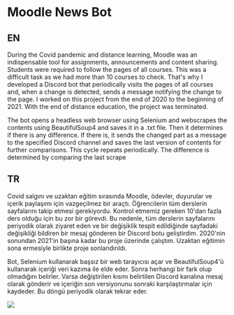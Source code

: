 # Moodle News Bot


## EN

During the Covid pandemic and distance learning, Moodle was an indispensable tool for assignments, announcements and content sharing. Students were required to follow the pages of all courses. This was a difficult task as we had more than 10 courses to check. That's why I developed a Discord bot that periodically visits the pages of all courses and, when a change is detected, sends a message notifying the change to the page. I worked on this project from the end of 2020 to the beginning of 2021. With the end of distance education, the project was terminated.

The bot opens a headless web browser using Selenium and webscrapes the contents using BeautifulSoup4 and saves it in a .txt file. Then it determines if there is any difference. If there is, it sends the changed part as a message to the specified Discord channel and saves the last version of contents for further comparisons. This cycle repeats periodically. The difference is determined  by comparing the last scrape

## TR

Covid salgını ve uzaktan eğitim sırasında Moodle, ödevler, duyurular ve içerik paylaşımı için vazgeçilmez bir araçtı. Öğrencilerin tüm derslerin sayfalarını takip etmesi gerekiyordu. Kontrol etmemiz gereken 10'dan fazla ders olduğu için bu zor bir görevdi. Bu nedenle, tüm derslerin sayfalarını periyodik olarak ziyaret eden ve bir değişiklik tespit edildiğinde sayfadaki değişikliği bildiren bir mesaj gönderen bir Discord botu geliştirdim. 2020'nin sonundan 2021'in başına kadar bu proje üzerinde çalıştım. Uzaktan eğitimin sona ermesiyle birlikte proje sonlandırıldı.

Bot, Selenium kullanarak başsız bir web tarayıcısı açar ve BeautifulSoup4'ü kullanarak içeriği veri kazıma ile elde eder. Sonra herhangi bir fark olup olmadığını belirler. Varsa değiştirilen kısmı belirtilen Discord kanalına mesaj olarak gönderir ve içeriğin son versiyonunu sonraki karşılaştırmalar için kaydeder. Bu döngü periyodik olarak tekrar eder.

![](https://user-images.githubusercontent.com/118119029/219814077-1e840b04-230b-458e-89ac-7c4ab1c6ef51.png)

